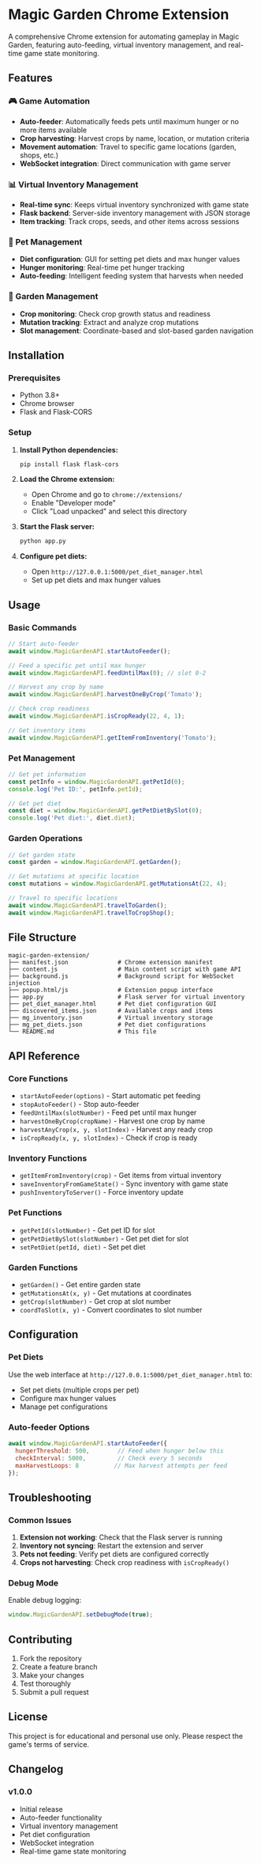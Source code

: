# Magic Garden Chrome Extension

A comprehensive Chrome extension for automating gameplay in Magic Garden, featuring auto-feeding, virtual inventory management, and real-time game state monitoring.

## Features

### 🎮 Game Automation
- **Auto-feeder**: Automatically feeds pets until maximum hunger or no more items available
- **Crop harvesting**: Harvest crops by name, location, or mutation criteria
- **Movement automation**: Travel to specific game locations (garden, shops, etc.)
- **WebSocket integration**: Direct communication with game server

### 📊 Virtual Inventory Management
- **Real-time sync**: Keeps virtual inventory synchronized with game state
- **Flask backend**: Server-side inventory management with JSON storage
- **Item tracking**: Track crops, seeds, and other items across sessions

### 🐾 Pet Management
- **Diet configuration**: GUI for setting pet diets and max hunger values
- **Hunger monitoring**: Real-time pet hunger tracking
- **Auto-feeding**: Intelligent feeding system that harvests when needed

### 🌱 Garden Management
- **Crop monitoring**: Check crop growth status and readiness
- **Mutation tracking**: Extract and analyze crop mutations
- **Slot management**: Coordinate-based and slot-based garden navigation

## Installation

### Prerequisites
- Python 3.8+
- Chrome browser
- Flask and Flask-CORS

### Setup

1. **Install Python dependencies:**
   ```bash
   pip install flask flask-cors
   ```

2. **Load the Chrome extension:**
   - Open Chrome and go to `chrome://extensions/`
   - Enable "Developer mode"
   - Click "Load unpacked" and select this directory

3. **Start the Flask server:**
   ```bash
   python app.py
   ```

4. **Configure pet diets:**
   - Open `http://127.0.0.1:5000/pet_diet_manager.html`
   - Set up pet diets and max hunger values

## Usage

### Basic Commands

```javascript
// Start auto-feeder
await window.MagicGardenAPI.startAutoFeeder();

// Feed a specific pet until max hunger
await window.MagicGardenAPI.feedUntilMax(0); // slot 0-2

// Harvest any crop by name
await window.MagicGardenAPI.harvestOneByCrop('Tomato');

// Check crop readiness
await window.MagicGardenAPI.isCropReady(22, 4, 1);

// Get inventory items
await window.MagicGardenAPI.getItemFromInventory('Tomato');
```

### Pet Management

```javascript
// Get pet information
const petInfo = window.MagicGardenAPI.getPetId(0);
console.log('Pet ID:', petInfo.petId);

// Get pet diet
const diet = window.MagicGardenAPI.getPetDietBySlot(0);
console.log('Pet diet:', diet.diet);
```

### Garden Operations

```javascript
// Get garden state
const garden = window.MagicGardenAPI.getGarden();

// Get mutations at specific location
const mutations = window.MagicGardenAPI.getMutationsAt(22, 4);

// Travel to specific locations
await window.MagicGardenAPI.travelToGarden();
await window.MagicGardenAPI.travelToCropShop();
```

## File Structure

```
magic-garden-extension/
├── manifest.json              # Chrome extension manifest
├── content.js                 # Main content script with game API
├── background.js              # Background script for WebSocket injection
├── popup.html/js              # Extension popup interface
├── app.py                     # Flask server for virtual inventory
├── pet_diet_manager.html      # Pet diet configuration GUI
├── discovered_items.json      # Available crops and items
├── mg_inventory.json          # Virtual inventory storage
├── mg_pet_diets.json          # Pet diet configurations
└── README.md                  # This file
```

## API Reference

### Core Functions

- `startAutoFeeder(options)` - Start automatic pet feeding
- `stopAutoFeeder()` - Stop auto-feeder
- `feedUntilMax(slotNumber)` - Feed pet until max hunger
- `harvestOneByCrop(cropName)` - Harvest one crop by name
- `harvestAnyCrop(x, y, slotIndex)` - Harvest any ready crop
- `isCropReady(x, y, slotIndex)` - Check if crop is ready

### Inventory Functions

- `getItemFromInventory(crop)` - Get items from virtual inventory
- `saveInventoryFromGameState()` - Sync inventory with game state
- `pushInventoryToServer()` - Force inventory update

### Pet Functions

- `getPetId(slotNumber)` - Get pet ID for slot
- `getPetDietBySlot(slotNumber)` - Get pet diet for slot
- `setPetDiet(petId, diet)` - Set pet diet

### Garden Functions

- `getGarden()` - Get entire garden state
- `getMutationsAt(x, y)` - Get mutations at coordinates
- `getCrop(slotNumber)` - Get crop at slot number
- `coordToSlot(x, y)` - Convert coordinates to slot number

## Configuration

### Pet Diets
Use the web interface at `http://127.0.0.1:5000/pet_diet_manager.html` to:
- Set pet diets (multiple crops per pet)
- Configure max hunger values
- Manage pet configurations

### Auto-feeder Options
```javascript
await window.MagicGardenAPI.startAutoFeeder({
  hungerThreshold: 500,        // Feed when hunger below this
  checkInterval: 5000,         // Check every 5 seconds
  maxHarvestLoops: 8          // Max harvest attempts per feed
});
```

## Troubleshooting

### Common Issues

1. **Extension not working**: Check that the Flask server is running
2. **Inventory not syncing**: Restart the extension and server
3. **Pets not feeding**: Verify pet diets are configured correctly
4. **Crops not harvesting**: Check crop readiness with `isCropReady()`

### Debug Mode

Enable debug logging:
```javascript
window.MagicGardenAPI.setDebugMode(true);
```

## Contributing

1. Fork the repository
2. Create a feature branch
3. Make your changes
4. Test thoroughly
5. Submit a pull request

## License

This project is for educational and personal use only. Please respect the game's terms of service.

## Changelog

### v1.0.0
- Initial release
- Auto-feeder functionality
- Virtual inventory management
- Pet diet configuration
- WebSocket integration
- Real-time game state monitoring